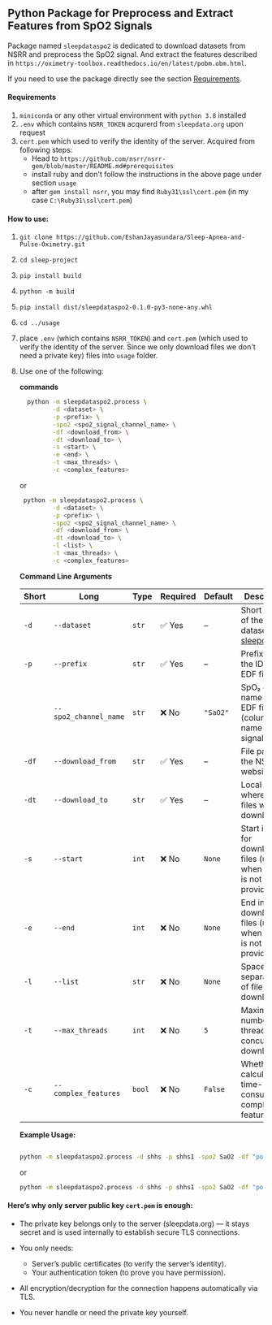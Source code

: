 ## Python Package for Preprocess and Extract Features from SpO2 Signals

Package named `sleepdataspo2` is dedicated to download datasets from NSRR and preprocess the SpO2 signal. And extract the features described in `https://oximetry-toolbox.readthedocs.io/en/latest/pobm.obm.html`.

If you need to use the package directly see the section <a href="#requirements">Requirements</a>.

#### Requirements

1. `miniconda` or any other virtual environment with `python 3.8` installed
2. `.env` which contains `NSRR_TOKEN` acqurerd from `sleepdata.org` upon request
3. `cert.pem` which used to verify the identity of the server. Acquired from following steps:
   - Head to `https://github.com/nsrr/nsrr-gem/blob/master/README.md#prerequisites`
   - install ruby and don't follow the instructions in the above page under section `usage`
   - after `gem install nsrr`, you may find `Ruby31\ssl\cert.pem` (in my case `C:\Ruby31\ssl\cert.pem`)

#### How to use:

1.  `git clone https://github.com/EshanJayasundara/Sleep-Apnea-and-Pulse-Oximetry.git`
2.  `cd sleep-project`
3.  `pip install build`
4.  `python -m build`
5.  `pip install dist/sleepdataspo2-0.1.0-py3-none-any.whl`
6.  `cd ../usage`
7.  place `.env` (which contains `NSRR_TOKEN`) and `cert.pem` (which used to verify the identity of the server. Since we only download files we don't need a private key) files into `usage` folder.
8.  Use one of the following:

    **commands**

    ```bash
      python -m sleepdataspo2.process \
             -d <dataset> \
             -p <prefix> \
             -spo2 <spo2_signal_channel_name> \
             -df <download_from> \
             -dt <download_to> \
             -s <start> \
             -e <end> \
             -t <max_threads> \
             -c <complex_features>
    ```

    or

    ```bash
     python -m sleepdataspo2.process \
             -d <dataset> \
             -p <prefix> \
             -spo2 <spo2_signal_channel_name> \
             -df <download_from> \
             -dt <download_to> \
             -l <list> \
             -t <max_threads> \
             -c <complex_features>
    ```

    **Command Line Arguments**

    | Short | Long                  | Type   | Required | Default  | Description                                                            |
    | ----- | --------------------- | ------ | -------- | -------- | ---------------------------------------------------------------------- |
    | `-d`  | `--dataset`           | `str`  | ✅ Yes   | –        | Short name of the dataset in [sleepdata.org](https://sleepdata.org)    |
    | `-p`  | `--prefix`            | `str`  | ✅ Yes   | –        | Prefix before the ID of the EDF file                                   |
    |       | `--spo2_channel_name` | `str`  | ❌ No    | `"SaO2"` | SpO₂ channel name in the EDF file (column name of the signal)          |
    | `-df` | `--download_from`     | `str`  | ✅ Yes   | –        | File path on the NSRR website                                          |
    | `-dt` | `--download_to`       | `str`  | ✅ Yes   | –        | Local path where the files will be downloaded                          |
    | `-s`  | `--start`             | `int`  | ❌ No    | `None`   | Start index for downloading files (used when `--list` is not provided) |
    | `-e`  | `--end`               | `int`  | ❌ No    | `None`   | End index for downloading files (used when `--list` is not provided)   |
    | `-l`  | `--list`              | `str`  | ❌ No    | `None`   | Space-separated list of file IDs to download                           |
    | `-t`  | `--max_threads`       | `int`  | ❌ No    | `5`      | Maximum number of threads for concurrent downloads                     |
    | `-c`  | `--complex_features`  | `bool` | ❌ No    | `False`  | Whether to calculate time-consuming complex features                   |

    **Example Usage:**

    ```bash

    python -m sleepdataspo2.process -d shhs -p shhs1 -spo2 SaO2 -df "polysomnography/edfs/shhs1" -dt data -s 200001 -e 200005 -t 2 -c False

    ```

    or

    ```bash
    python -m sleepdataspo2.process -d shhs -p shhs1 -spo2 SaO2 -df "polysomnography/edfs/shhs1" -dt data -l "200001 200003 200007" -t 3 -c False
    ```

#### Here’s why only server public key `cert.pem` is enough:

- The private key belongs only to the server (sleepdata.org) — it stays secret and is used internally to establish secure TLS connections.

- You only needs:

  - Server’s public certificates (to verify the server’s identity).
  - Your authentication token (to prove you have permission).

- All encryption/decryption for the connection happens automatically via TLS.

- You never handle or need the private key yourself.
